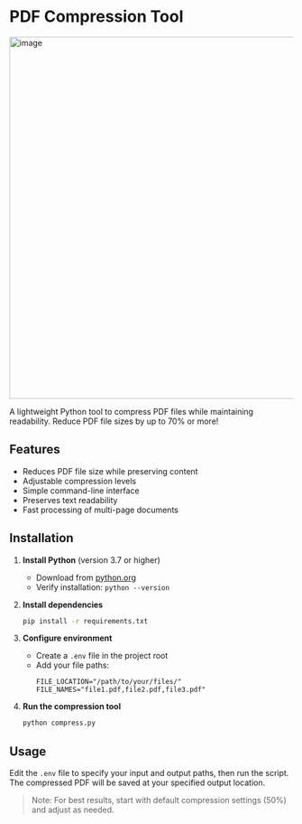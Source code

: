 # PDF Compression Tool

<img width="641" alt="image" src="https://github.com/user-attachments/assets/81516247-465c-4fec-b044-07aae689a414" />


A lightweight Python tool to compress PDF files while maintaining readability. Reduce PDF file sizes by up to 70% or more!

## Features

- Reduces PDF file size while preserving content
- Adjustable compression levels
- Simple command-line interface
- Preserves text readability
- Fast processing of multi-page documents

## Installation

1. **Install Python** (version 3.7 or higher)

   - Download from [python.org](https://www.python.org/downloads/)
   - Verify installation: `python --version`

2. **Install dependencies**

   ```bash
   pip install -r requirements.txt
   ```

3. **Configure environment**

   - Create a `.env` file in the project root
   - Add your file paths:
     ```
     FILE_LOCATION="/path/to/your/files/"
     FILE_NAMES="file1.pdf,file2.pdf,file3.pdf"
     ```

4. **Run the compression tool**
   ```bash
   python compress.py
   ```

## Usage

Edit the `.env` file to specify your input and output paths, then run the script. The compressed PDF will be saved at your specified output location.

> Note: For best results, start with default compression settings (50%) and adjust as needed.
